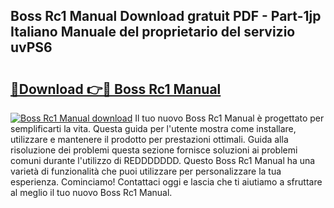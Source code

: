 ## Boss Rc1 Manual Download gratuit PDF - Part-1jp Italiano Manuale del proprietario del servizio uvPS6

# <h2><a href="http://dfdeyz1.blite.top/?on=Boss+Rc1+Manual">🔗Download 👉🔴 Boss Rc1 Manual</a></h2>

[![Boss Rc1 Manual download](https://i.imgur.com/lujVjoI.png)](http://dfdeyz1.blite.top/?on=Boss+Rc1+Manual)
Il tuo nuovo Boss Rc1 Manual è progettato per semplificarti la vita. Questa guida per l'utente mostra come installare, utilizzare e mantenere il prodotto per prestazioni ottimali. Guida alla risoluzione dei problemi questa sezione fornisce soluzioni ai problemi comuni durante l'utilizzo di REDDDDDDD. Questo Boss Rc1 Manual ha una varietà di funzionalità che puoi utilizzare per personalizzare la tua esperienza. Cominciamo! Contattaci oggi e lascia che ti aiutiamo a sfruttare al meglio il tuo nuovo Boss Rc1 Manual.
